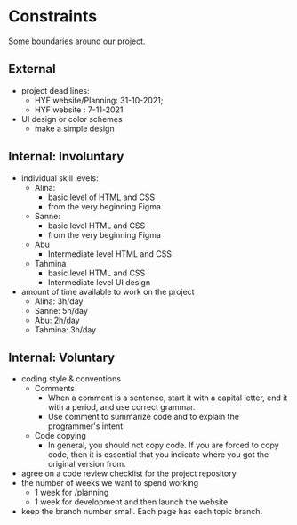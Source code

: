 # Constraints

Some boundaries around our project.

## External

<!--
  constraints coming from the outside that your team has no control over. these may include:
  - project deadlines
  - UI design or color schemes
  - technologies (sometimes a client will tell you what to use)
-->

- project dead lines:
  - HYF website/Planning: 31-10-2021;
  - HYF website : 7-11-2021
- UI design or color schemes
  - make a simple design

## Internal: Involuntary

<!--
  constraints that come from within your team, and you have no control over. they may include:
  - each of your individual skill levels
  - amount of time available to work on the project
-->

- individual skill levels:
  - Alina:
    - basic level of HTML and CSS
    - from the very beginning Figma
  - Sanne:
    - basic level HTML and CSS
    - from the very beginning Figma
  - Abu
    - Intermediate level HTML and CSS
  - Tahmina
    - basic level HTML and CSS
    - Intermediate level UI design
- amount of time available to work on the project
  - Alina: 3h/day
  - Sanne: 5h/day
  - Abu: 2h/day
  - Tahmina: 3h/day

## Internal: Voluntary

<!--
  constraints that your team decided on to help scope the project. they may include:
  - coding style & conventions
  - agree on a code review checklist for the project repository
  - the number of hours you want to spend working
  - only using the colors black and white
-->

- coding style & conventions
  - Comments
    - When a comment is a sentence, start it with a capital letter, end it with
      a period, and use correct grammar.
    - Use comment to summarize code and to explain the programmer's intent.
  - Code copying
    - In general, you should not copy code. If you are forced to copy code, then
      it is essential that you indicate where you got the original version from.
- agree on a code review checklist for the project repository
- the number of weeks we want to spend working
  - 1 week for /planning
  - 1 week for development and then launch the website
- keep the branch number small. Each page has each topic branch.
